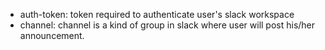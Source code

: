 * auth-token: token required to authenticate user's slack workspace
* channel: channel is a kind of group in slack where user will post his/her announcement.
